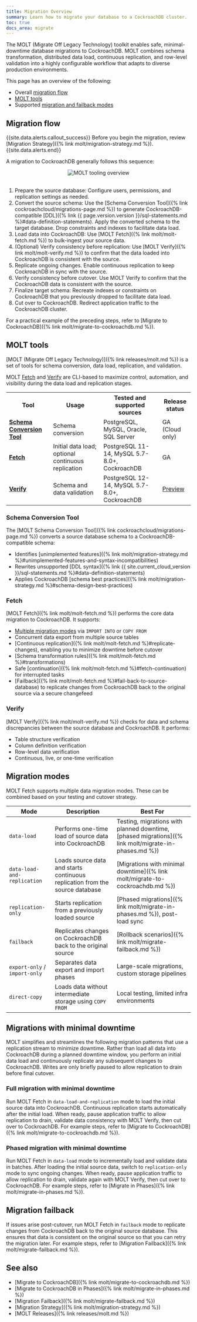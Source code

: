 ```yaml
---
title: Migration Overview
summary: Learn how to migrate your database to a CockroachDB cluster.
toc: true
docs_area: migrate
---
```


The MOLT (Migrate Off Legacy Technology) toolkit enables safe, minimal-downtime database migrations to CockroachDB. MOLT combines schema transformation, distributed data load, continuous replication, and row-level validation into a highly configurable workflow that adapts to diverse production environments.

This page has an overview of the following:

- Overall [migration flow](#migration-flow)
- [MOLT tools](#molt-tools)
- Supported [migration and failback modes](#migration-modes)

## Migration flow

{{site.data.alerts.callout_success}}
Before you begin the migration, review [Migration Strategy]({% link molt/migration-strategy.md %}).
{{site.data.alerts.end}}

A migration to CockroachDB generally follows this sequence:

<div style="text-align: center;">
<img src="{{ 'images/molt/migration_flow.svg' | relative_url }}" alt="MOLT tooling overview" style="max-width:100%" />
</div><br>

1. Prepare the source database: Configure users, permissions, and replication settings as needed.
1. Convert the source schema: Use the [Schema Conversion Tool]({% link cockroachcloud/migrations-page.md %}) to generate CockroachDB-compatible [DDL]({% link {{ page.version.version }}/sql-statements.md %}#data-definition-statements). Apply the converted schema to the target database. Drop constraints and indexes to facilitate data load.
1. Load data into CockroachDB: Use [MOLT Fetch]({% link molt/molt-fetch.md %}) to bulk-ingest your source data.
1. (Optional) Verify consistency before replication: Use [MOLT Verify]({% link molt/molt-verify.md %}) to confirm that the data loaded into CockroachDB is consistent with the source.
1. Replicate ongoing changes. Enable continuous replication to keep CockroachDB in sync with the source.
1. Verify consistency before cutover. Use MOLT Verify to confirm that the CockroachDB data is consistent with the source.
1. Finalize target schema: Recreate indexes or constraints on CockroachDB that you previously dropped to facilitate data load.
1. Cut over to CockroachDB. Redirect application traffic to the CockroachDB cluster.

For a practical example of the preceding steps, refer to [Migrate to CockroachDB]({% link molt/migrate-to-cockroachdb.md %}).

## MOLT tools

[MOLT (Migrate Off Legacy Technology)]({% link releases/molt.md %}) is a set of tools for schema conversion, data load, replication, and validation.

MOLT [Fetch](#fetch) and [Verify](#verify) are CLI-based to maximize control, automation, and visibility during the data load and replication stages.

<table class="comparison-chart">
  <tr>
    <th>Tool</th>
    <th>Usage</th>
    <th>Tested and supported sources</th>
    <th>Release status</th>
  </tr>
  <tr>
    <td class="comparison-chart__feature"><a href="#schema-conversion-tool"><b>Schema Conversion Tool</b></a></td>
    <td>Schema conversion</td>
    <td>PostgreSQL, MySQL, Oracle, SQL Server</td>
    <td>GA (Cloud only)</td>
  </tr>
  <tr>
    <td class="comparison-chart__feature"><a href="#fetch"><b>Fetch</b></a></td>
    <td>Initial data load; optional continuous replication</td>
    <td>PostgreSQL 11-14, MySQL 5.7-8.0+, CockroachDB</td>
    <td>GA</td>
  </tr>
  <tr>
    <td class="comparison-chart__feature"><a href="#verify"><b>Verify</b></a></td>
    <td>Schema and data validation</td>
    <td>PostgreSQL 12-14, MySQL 5.7-8.0+, CockroachDB</td>
    <td><a href="{% link {{ site.current_cloud_version }}/cockroachdb-feature-availability.md %}">Preview</a></td>
  </tr>
</table>

### Schema Conversion Tool

The [MOLT Schema Conversion Tool]({% link cockroachcloud/migrations-page.md %}) converts a source database schema to a CockroachDB-compatible schema:

- Identifies [unimplemented features]({% link molt/migration-strategy.md %}#unimplemented-features-and-syntax-incompatibilities)
- Rewrites unsupported [DDL syntax]({% link {{ site.current_cloud_version }}/sql-statements.md %}#data-definition-statements)
- Applies CockroachDB [schema best practices]({% link molt/migration-strategy.md %}#schema-design-best-practices)

### Fetch

[MOLT Fetch]({% link molt/molt-fetch.md %}) performs the core data migration to CockroachDB. It supports:

- [Multiple migration modes](#migration-modes) via `IMPORT INTO` or `COPY FROM`
- Concurrent data export from multiple source tables
- [Continuous replication]({% link molt/molt-fetch.md %}#replicate-changes), enabling you to minimize downtime before cutover
- [Schema transformation rules]({% link molt/molt-fetch.md %}#transformations)
- Safe [continuation]({% link molt/molt-fetch.md %}#fetch-continuation) for interrupted tasks
- [Failback]({% link molt/molt-fetch.md %}#fail-back-to-source-database) to replicate changes from CockroachDB back to the original source via a secure changefeed

### Verify

[MOLT Verify]({% link molt/molt-verify.md %}) checks for data and schema discrepancies between the source database and CockroachDB. It performs:

- Table structure verification
- Column definition verification
- Row-level data verification
- Continuous, live, or one-time verification

## Migration modes

MOLT Fetch supports multiple data migration modes. These can be combined based on your testing and cutover strategy.

|              Mode             |                                 Description                                  |                                                          Best For                                                          |
|-------------------------------|------------------------------------------------------------------------------|----------------------------------------------------------------------------------------------------------------------------|
| `data-load`                   | Performs one-time load of source data into CockroachDB                       | Testing, migrations with planned downtime, [phased migrations]({% link molt/migrate-in-phases.md %}) |
| `data-load-and-replication`   | Loads source data and starts continuous replication from the source database | [Migrations with minimal downtime]({% link molt/migrate-to-cockroachdb.md %})                        |
| `replication-only`            | Starts replication from a previously loaded source                           | [Phased migrations]({% link molt/migrate-in-phases.md %}), post-load sync                            |
| `failback`                    | Replicates changes on CockroachDB back to the original source                | [Rollback scenarios]({% link molt/migrate-failback.md %})                                            |
| `export-only` / `import-only` | Separates data export and import phases                                      | Large-scale migrations, custom storage pipelines                                                                           |
| `direct-copy`                 | Loads data without intermediate storage using `COPY FROM`                    | Local testing, limited infra environments                                                                                  |

## Migrations with minimal downtime

MOLT simplifies and streamlines the following migration patterns that use a replication stream to minimize downtime. Rather than load all data into CockroachDB during a planned downtime window, you perform an initial data load and continuously replicate any subsequent changes to CockroachDB. Writes are only briefly paused to allow replication to drain before final cutover.

### Full migration with minimal downtime

Run MOLT Fetch in `data-load-and-replication` mode to load the initial source data into CockroachDB. Continuous replication starts automatically after the initial load. When ready, pause application traffic to allow replication to drain, validate data consistency with MOLT Verify, then cut over to CockroachDB. For example steps, refer to [Migrate to CockroachDB]({% link molt/migrate-to-cockroachdb.md %}).

### Phased migration with minimal downtime

Run MOLT Fetch in `data-load` mode to incrementally load and validate data in batches. After loading the initial source data, switch to `replication-only` mode to sync ongoing changes. When ready, pause application traffic to allow replication to drain, validate again with MOLT Verify, then cut over to CockroachDB. For example steps, refer to [Migrate in Phases]({% link molt/migrate-in-phases.md %}).

## Migration failback

If issues arise post-cutover, run MOLT Fetch in `failback` mode to replicate changes from CockroachDB back to the original source database. This ensures that data is consistent on the original source so that you can retry the migration later. For example steps, refer to [Migration Failback]({% link molt/migrate-failback.md %}).

## See also

- [Migrate to CockroachDB]({% link molt/migrate-to-cockroachdb.md %})
- [Migrate to CockroachDB in Phases]({% link molt/migrate-in-phases.md %})
- [Migration Failback]({% link molt/migrate-failback.md %})
- [Migration Strategy]({% link molt/migration-strategy.md %})
- [MOLT Releases]({% link releases/molt.md %})